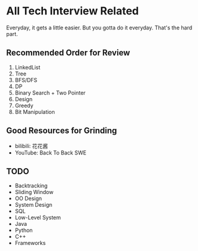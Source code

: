 # All Tech Interview Related
Everyday, it gets a little easier. But you gotta do it everyday. That's the hard part.

## Recommended Order for Review
1. LinkedList
2. Tree
3. BFS/DFS
4. DP
5. Binary Search + Two Pointer
6. Design
7. Greedy
8. Bit Manipulation

## Good Resources for Grinding
* bilibili: 花花酱
* YouTube: Back To Back SWE

## TODO
* Backtracking
* Sliding Window
* OO Design
* System Design
* SQL
* Low-Level System
* Java
* Python
* C++
* Frameworks
